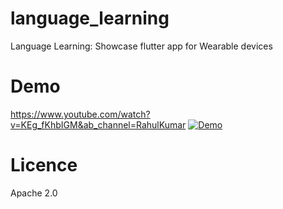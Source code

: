 # language_learning

Language Learning: Showcase flutter app for Wearable devices

# Demo
https://www.youtube.com/watch?v=KEg_fKhbIGM&ab_channel=RahulKumar
[![Demo](https://img.youtube.com/vi/KEg_fKhbIGM/0.jpg)](https://www.youtube.com/watch?v=KEg_fKhbIGM)

# Licence
Apache 2.0

